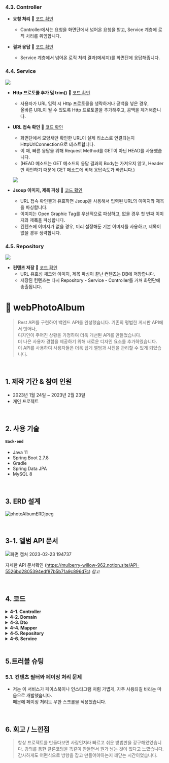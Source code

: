 ### 4.3. Controller
- **요청 처리** :pushpin: [코드 확인](https://github.com/Integerous/goQuality/blob/b2c5e60761b6308f14eebe98ccdb1949de6c4b99/src/main/java/goQuality/integerous/controller/PostRestController.java#L55)
  - Controller에서는 요청을 화면단에서 넘어온 요청을 받고, Service 계층에 로직 처리를 위임합니다.

- **결과 응답** :pushpin: [코드 확인]()
  - Service 계층에서 넘어온 로직 처리 결과(메세지)를 화면단에 응답해줍니다.

### 4.4. Service

![](https://zuminternet.github.io/images/portal/post/2019-04-22-ZUM-Pilot-integer/flow_service1.png)

- **Http 프로토콜 추가 및 trim()** :pushpin: [코드 확인]()
  - 사용자가 URL 입력 시 Http 프로토콜을 생략하거나 공백을 넣은 경우,  
  올바른 URL이 될 수 있도록 Http 프로토콜을 추가해주고, 공백을 제거해줍니다.

- **URL 접속 확인** :pushpin: [코드 확인]()
  - 화면단에서 모양새만 확인한 URL이 실제 리소스로 연결되는지 HttpUrlConnection으로 테스트합니다.
  - 이 때, 빠른 응답을 위해 Request Method를 GET이 아닌 HEAD를 사용했습니다.
  - (HEAD 메소드는 GET 메소드의 응답 결과의 Body는 가져오지 않고, Header만 확인하기 때문에 GET 메소드에 비해 응답속도가 빠릅니다.)

  ![](https://zuminternet.github.io/images/portal/post/2019-04-22-ZUM-Pilot-integer/flow_service2.png)

- **Jsoup 이미지, 제목 파싱** :pushpin: [코드 확인]()
  - URL 접속 확인결과 유효하면 Jsoup을 사용해서 입력된 URL의 이미지와 제목을 파싱합니다.
  - 이미지는 Open Graphic Tag를 우선적으로 파싱하고, 없을 경우 첫 번째 이미지와 제목을 파싱합니다.
  - 컨텐츠에 이미지가 없을 경우, 미리 설정해둔 기본 이미지를 사용하고, 제목이 없을 경우 생략합니다.


### 4.5. Repository

![](https://zuminternet.github.io/images/portal/post/2019-04-22-ZUM-Pilot-integer/flow_repo.png)

- **컨텐츠 저장** :pushpin: [코드 확인]()
  - URL 유효성 체크와 이미지, 제목 파싱이 끝난 컨텐츠는 DB에 저장합니다.
  - 저장된 컨텐츠는 다시 Repository - Service - Controller를 거쳐 화면단에 송출됩니다.

</div>


# :pushpin: webPhotoAlbum
>Rest API를 구현하여 백엔드 API를 완성했습니다. 기존의 평범한 게시판 API에서 벗어나,  
>디자인이 주어진 상황을 가정하여 더욱 개선된 API를 만들었습니다.  
>더 나은 사용자 경험을 제공하기 위해 새로운 디자인 요소를 추가하였습니다.  
>이 API를 사용하여 사용자들은 더욱 쉽게 앨범과 사진을 관리할 수 있게 되었습니다.

</br>

## 1. 제작 기간 & 참여 인원
- 2023년 1월 24일 ~ 2023년 2월 23일
- 개인 프로젝트

</br>

## 2. 사용 기술
#### `Back-end`
  - Java 11
  - Spring Boot 2.7.8
  - Gradle
  - Spring Data JPA
  - MySQL 8

</br>

## 3. ERD 설계
![photoAlbumERDjpeg](https://user-images.githubusercontent.com/74303992/220884695-ffc0523c-09a2-417c-b56d-dd821d32f5ee.jpeg)

</br>

## 3-1. 앨범 API 문서
![화면 캡처 2023-02-23 194737](https://user-images.githubusercontent.com/74303992/220887075-80ae60ba-345f-4a38-b67d-9a133df1e59c.jpg)

자세한 API 문서확인 (https://mulberry-willow-962.notion.site/API-5526bd2805394edf87b5b71a9c896d7c) 참고

</br>

## 4. 코드

<details>
<summary><b>4-1. Controller</b></summary>
<div markdown="1">
  - AlbumController [코드 확인](https://github.com/heungryuncho/photo_album/blob/eefcf11b55322de3fe172d9f0335d1b367d3136a/src/main/java/com/squarecross/photoalbum2/controller/AlbumController.java#L17)
  - PhotoController https://github.com/heungryuncho/photo_album/blob/70d42b68a7cdb75b199954717f39a0e353df79b2/src/main/java/com/squarecross/photoalbum2/controller/PhotoController.java#L24
</div>
</details>

<details>
<summary><b>4-2. Domain</b></summary>
<div markdown="1">
  - Album https://github.com/heungryuncho/photo_album/blob/70d42b68a7cdb75b199954717f39a0e353df79b2/src/main/java/com/squarecross/photoalbum2/domain/Album.java#L15
  - Photo https://github.com/heungryuncho/photo_album/blob/70d42b68a7cdb75b199954717f39a0e353df79b2/src/main/java/com/squarecross/photoalbum2/domain/Photo.java#L14
</div>
</details> 
  
<details>
<summary><b>4-3. Dto</b></summary>
<div markdown="1">
  - AlbumDto https://github.com/heungryuncho/photo_album/blob/70d42b68a7cdb75b199954717f39a0e353df79b2/src/main/java/com/squarecross/photoalbum2/dto/AlbumDto.java#L11
  - PhotoDto https://github.com/heungryuncho/photo_album/blob/70d42b68a7cdb75b199954717f39a0e353df79b2/src/main/java/com/squarecross/photoalbum2/dto/PhotoDto.java#L11
</div>
</details> 

<details>
<summary><b>4-4. Mapper</b></summary>
<div markdown="1">
  - AlbumMapper https://github.com/heungryuncho/photo_album/blob/70d42b68a7cdb75b199954717f39a0e353df79b2/src/main/java/com/squarecross/photoalbum2/mapper/AlbumMapper.java#L9
  - PhotoMapper https://github.com/heungryuncho/photo_album/blob/70d42b68a7cdb75b199954717f39a0e353df79b2/src/main/java/com/squarecross/photoalbum2/mapper/PhotoMapper.java#L11
</div>
</details> 

<details>
<summary><b>4-5. Repository</b></summary>
<div markdown="1">
  - AlbumRepository https://github.com/heungryuncho/photo_album/blob/70d42b68a7cdb75b199954717f39a0e353df79b2/src/main/java/com/squarecross/photoalbum2/repository/AlbumRepository.java#L12
  - PhotoRepository https://github.com/heungryuncho/photo_album/blob/70d42b68a7cdb75b199954717f39a0e353df79b2/src/main/java/com/squarecross/photoalbum2/repository/PhotoRepository.java#L13
</div>
</details> 

<details>
<summary><b>4-6. Service</b></summary>
<div markdown="1">
  - AlbumService https://github.com/heungryuncho/photo_album/blob/70d42b68a7cdb75b199954717f39a0e353df79b2/src/main/java/com/squarecross/photoalbum2/service/AlbumService.java#L29
  - PhotoService https://github.com/heungryuncho/photo_album/blob/70d42b68a7cdb75b199954717f39a0e353df79b2/src/main/java/com/squarecross/photoalbum2/service/PhotoService.java#L31
</div>
</details> 

</br>

## 5.트러블 슈팅
### 5.1. 컨텐츠 필터와 페이징 처리 문제
- 저는 이 서비스가 페이스북이나 인스타그램 처럼 가볍게, 자주 사용되길 바라는 마음으로 개발했습니다.  
때문에 페이징 처리도 무한 스크롤을 적용했습니다.


</br>

## 6. 회고 / 느낀점
>항상 프로젝트를 만들다보면 사람인지라 빠르고 쉬운 방법만을 강구해왔었습니다. 강의를 통한 클론코딩을 똑같이 만들면서 뭔가 남는 것이 없다고 느꼈습니다.
>감사하게도 어떤식으로 방향을 잡고 만들어야하는지 깨닫는 시간이었습니다.
  
